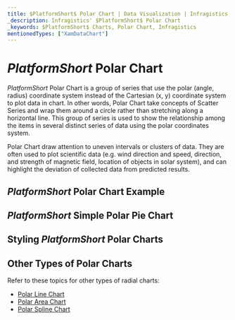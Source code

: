 ```yaml
---
title: $PlatformShort$ Polar Chart | Data Visualization | Infragistics
_description: Infragistics' $PlatformShort$ Polar Chart
_keywords: $PlatformShort$ Charts, Polar Chart, Infragistics
mentionedTypes: ["XamDataChart"]
---
```

# $PlatformShort$ Polar Chart

$PlatformShort$ Polar Chart is a group of series that use the polar (angle, radius) coordinate system instead of the Cartesian (x, y) coordinate system to plot data in chart. In other words, Polar Chart take concepts of Scatter Series and wrap them around a circle rather than stretching along a horizontal line. This group of series is used to show the relationship among the items in several distinct series of data using the polar coordinates system.

Polar Chart draw attention to uneven intervals or clusters of data. They are often used to plot scientific data (e.g. wind direction and speed, direction, and strength of magnetic field, location of objects in solar system), and can highlight the deviation of collected data from predicted results.

## $PlatformShort$ Polar Chart Example
<!-- TODO use this iframe which will point to a new sample:
<iframe src='{environment:dvDemosBaseUrl}/charts/data-chart-type-radial-series' width="100%" height="100%" seamless frameBorder="0" onload="onXPlatSampleIframeContentLoaded(this);" alt="$PlatformShort$ Polar Chart Example"></iframe> -->

## $PlatformShort$ Simple Polar Pie Chart

<!-- TODO copy and combine content (code snippets, description) from these topics:
    data-chart-type-polar-scatter-series.md
-->

## Styling $PlatformShort$ Polar Charts
<!-- polar-scatter-series with styling props set: brush, markerOutline, markerType -->


## Other Types of Polar Charts

Refer to these topics for other types of radial charts:

- [Polar Line Chart](chart-types-line.md#$PlatformShort$-Polar-Line-Chart)
- [Polar Area Chart](chart-types-area.md#$PlatformShort$-Polar-Area-Chart)
- [Polar Spline Chart](chart-types-spline.md#$PlatformShort$-Polar-Spline-Chart)

<!-- TODO list API links used in this topic 
## API Members
-->